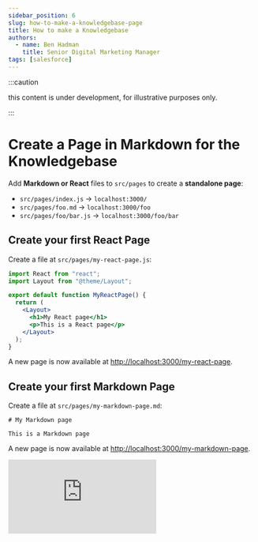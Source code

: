 ```yaml
---
sidebar_position: 6
slug: how-to-make-a-knowledgebase-page
title: How to make a Knowledgebase
authors:
  - name: Ben Hadman
    title: Senior Digital Marketing Manager
tags: [salesforce]
---
```


:::caution

this content is under development, for illustrative purposes only.

:::

# Create a Page in Markdown for the Knowledgebase

Add **Markdown or React** files to `src/pages` to create a **standalone page**:

- `src/pages/index.js` → `localhost:3000/`
- `src/pages/foo.md` → `localhost:3000/foo`
- `src/pages/foo/bar.js` → `localhost:3000/foo/bar`

## Create your first React Page

Create a file at `src/pages/my-react-page.js`:

```jsx title="src/pages/my-react-page.js"
import React from "react";
import Layout from "@theme/Layout";

export default function MyReactPage() {
  return (
    <Layout>
      <h1>My React page</h1>
      <p>This is a React page</p>
    </Layout>
  );
}
```

A new page is now available at [http://localhost:3000/my-react-page](http://localhost:3000/my-react-page).

## Create your first Markdown Page

Create a file at `src/pages/my-markdown-page.md`:

```mdx title="src/pages/my-markdown-page.md"
# My Markdown page

This is a Markdown page
```

A new page is now available at [http://localhost:3000/my-markdown-page](http://localhost:3000/my-markdown-page).

<embed
  src="https://drive.google.com/viewerng/
viewer?embedded=true&url=https://drive.google.com/file/d/14CIor6OwTC5oXL1TWxPY9YvKeqbU77DT/view?usp=sharing"
  width={750}
  height={1000}
  type="application/pdf"
/>
